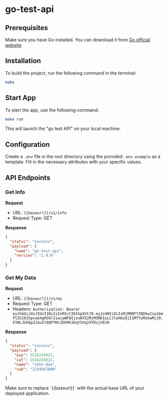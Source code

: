 # go-test-api

## Prerequisites

Make sure you have Go installed. You can download it from [Go official website](https://golang.org/dl/).

## Installation

To build the project, run the following command in the terminal:

```bash
make
```

## Start App

To start the app, use the following command:

```bash
make run
```

This will launch the "go test API" on your local machine.

## Configuration

Create a `.env` file in the root directory using the provided `.env.example` as a template. Fill in the necessary attributes with your specific values.

## API Endpoints

### Get Info

**Request**

- URL: `{{baseurl}}/v1/info`
- Request Type: GET

**Response**

```json
{
  "status": "success",
  "payload": {
    "name": "go-test-api",
    "version": "1.0.0"
  }
}
```

### Get My Data

**Request**

- URL: `{{baseurl}}/v1/my`
- Request Type: GET
- Headers: `Authorization: Bearer eyJhbGciOiJIUzI1NiIsInR5cCI6IkpXVCJ9.eyJzdWIiOiIxMjM0NTY3ODkwIiwibmFtZSI6IkpvaG4gRG9lIiwiaWF0IjoxNTE2MjM5MDIyLCJleHAiOjI1MTYyMzkwMjJ9.EYWLJUkEpZJauIt8QPYHc2EKRK3eqtSVq2XYRzjVEn0`

**Response**

```json
{
  "status": "success",
  "payload": {
    "exp": 2516239022,
    "iat": 1516239022,
    "name": "John Doe",
    "sub": "1234567890"
  }
}
```

Make sure to replace \`{{baseurl}}\` with the actual base URL of your deployed application.

